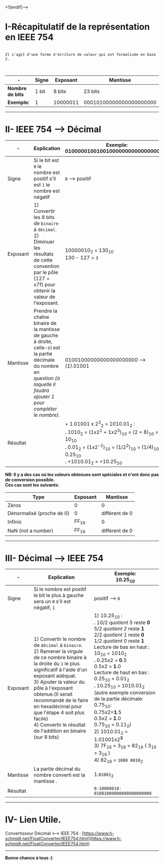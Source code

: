 <![endif]-->

# **I-Récapitulatif de la représentation en IEEE 754**

```

Il s'agit d'une forme d'écriture de valeur qui est formalisée en base 2.

```

<br>

| -  | Signe  | Exposant  | Mantisse  |
| -------------------- | ------------ | ---------------- | ----------------------- |
| **Nombre de bits**  |  1 bit  | 8 bits  | 23 bits  |
| **Exemple:**  | 1  | 10000011  | 00010100000000000000000 |

<hr>

# II- IEEE 754  --> Décimal

| -  | Explication | Exemple: <br> 01000001001001000000000000000000<sub>2</sub> |
| ------- | ----------- | ------- |
| Signe  | Si le bit est `0` le nombre est positif s'il est `1` le nombre est négatif| `0` --> positif |
| Exposant | 1) Convertir les 8 bits de `binaire` à `décimal`. <br> 2) Diminuer les résultats de cette convention par le pôle (127 = x7f) pour obtenir la valeur de l'exposant.| 10000010<sub>2</sub> = 130<sub>10</sub> <br> 130 - 127 = `3`
|Mantisse |Prendre la chaîne binaire de la mantisse de gauche à droite, celle-ci est la partie décimale du nombre en question _(à laquelle il faudra ajouter 1 pour compléter le nombre)_.| 01001000000000000000000 --> _(1)_.01001 |
| Résultat | | + 1.01001 x 2<sup>3</sup><sub>2</sub> = 1010.01<sub>2</sub> : <br> **.** 1010<sub>2</sub> = (1x2<sup>1</sup> + 1x2<sup>3</sup>)<sub>10</sub> = (2 + 8)<sub>10</sub>  = 10<sub>10</sub> <br> **.** 0.01<sub>2</sub> = (1x2<sup>-2</sup>)<sub>10</sub> = (1/2<sup>2</sup>)<sub>10</sub> = (1/4)<sub>10</sub> = 0.25<sub>10</sub> <br> **.** +1010.01<sub>2</sub> = +10.25<sub>10</sub>

**NB: Il y a des cas où les valeurs obtenues sont spéciales et n'ont donc pas de conversion possible. <br>Ces cas sont les suivants:**

|Type|Exposant| Mantisse|
|----|--------|---------|
|Zéros| 0 | 0 |
|Dénormalisé (proche de 0)| 0 | différent de 0|
| Infinis | FF<sub>16</sub> | 0 |
|NaN (not a number) | FF<sub>16</sub> | différent de 0 |

<hr>

# III- Décimal --> IEEE 754

| -  | Explication | Exemple: <br> 10.25<sub>10</sub> |
| ------- | ----------- | ------- |
| Signe  | Si le nombre est positif le bit le plus à gauche sera un `0` s'il est négatif, `1` |  positif --> `0`|
| Exposant | 1) Convertir le nombre de `décimal` à `binaire`. <br> 2) Ramener la virgule de ce nombre binaire à la droite du `1` le plus significatif à l'aide d'un exposant adéquat.<br>3) Ajouter la valeur du pôle à l'exposant obtenue.(Il serait recommandé de le faire en hexadécimal pour que l'étape 4 soit plus facile)<br>4) Convertir le résultat de l'addition en binaire (sur 8 bits)| 1) 10.25<sub>10</sub> : <br> **.** 10/2 _quotient 5_ reste **0** <br>  5/2 _quotient 2_ reste **1** <br> 2/2 _quotient 1_ reste **0** <br> 1/2 _quotient 0_ reste **1** <br> Lecture de bas en haut : 10<sub>10</sub> = 1010<sub>2</sub> <br> **.** 0.25x2 = **0**.5 <br> 0.5x2 = **1**.0 <br> Lecture de haut en bas : 0.25<sub>10</sub> = 0.01<sub>2</sub> <br> **.** 10.25<sub>10</sub> = 1010.01<sub>2</sub> <br> (autre exemple conversion de la partie décimale: <br> 0.75<sub>10</sub>: <br>0.75x2=**1**.5 <br> 0.5x2 = **1**.0 <br> 0.75<sub>10</sub> = 0.11<sub>2</sub>) <br>2) 1010.01<sub>2</sub> = 1.01001x2<sup>**3**</sup> <br> 3) 7F<sub>16</sub> + 3<sub>16</sub> = 82<sub>16</sub> ( 3<sub>10</sub> = 3<sub>16</sub> ) <br> 4) 82<sub>16</sub> = `1000 0010`<sub>2</sub>  |
|Mantisse |La partie décimal du nombre converti est la mantisse .| 1.`01001`<sub>2</sub> |
| Résultat | | `0-10000010-01001000000000000000000`|

<hr>

# IV- Lien Utile.

Convertisseur Décimal <--> IEEE 754 : [https://www.h-schmidt.net/FloatConverter/IEEE754.html](https://www.h-schmidt.net/FloatConverter/IEEE754.html)

<hr>

**Bonne chance à tous :)**
